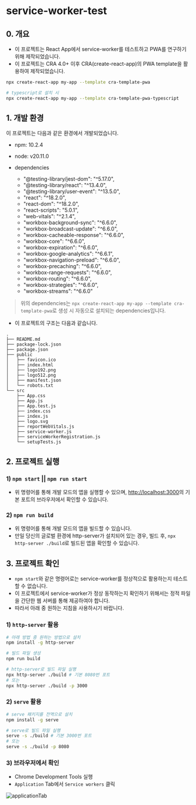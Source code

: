 # service-worker-test

## 0. 개요

- 이 프로젝트는 React App에서 service-worker를 테스트하고 PWA를 연구하기 위해 제작되었습니다.
- 이 프로젝트는 CRA 4.0+ 이후 CRA(create-react-app)의 PWA template을 활용하여 제작되었습니다.

```bash
npx create-react-app my-app --template cra-template-pwa

# typescript로 설치 시
npx create-react-app my-app --template cra-template-pwa-typescript
```

## 1. 개발 환경

이 프로젝트는 다음과 같은 환경에서 개발되었습니다.

- npm: 10.2.4
- node: v20.11.0
- dependencies

  - "@testing-library/jest-dom": "^5.17.0",
  - "@testing-library/react": "^13.4.0",
  - "@testing-library/user-event": "^13.5.0",
  - "react": "^18.2.0",
  - "react-dom": "^18.2.0",
  - "react-scripts": "5.0.1",
  - "web-vitals": "^2.1.4",
  - "workbox-background-sync": "^6.6.0",
  - "workbox-broadcast-update": "^6.6.0",
  - "workbox-cacheable-response": "^6.6.0",
  - "workbox-core": "^6.6.0",
  - "workbox-expiration": "^6.6.0",
  - "workbox-google-analytics": "^6.6.1",
  - "workbox-navigation-preload": "^6.6.0",
  - "workbox-precaching": "^6.6.0",
  - "workbox-range-requests": "^6.6.0",
  - "workbox-routing": "^6.6.0",
  - "workbox-strategies": "^6.6.0",
  - "workbox-streams": "^6.6.0"

> 위의 dependencies는 `npx create-react-app my-app --template cra-template-pwa`로 생성 시 자동으로 설치되는 dependencies입니다.

- 이 프로젝트의 구조는 다음과 같습니다.

```
.
├── README.md
├── package-lock.json
├── package.json
├── public
│   ├── favicon.ico
│   ├── index.html
│   ├── logo192.png
│   ├── logo512.png
│   ├── manifest.json
│   └── robots.txt
└── src
    ├── App.css
    ├── App.js
    ├── App.test.js
    ├── index.css
    ├── index.js
    ├── logo.svg
    ├── reportWebVitals.js
    ├── service-worker.js
    ├── serviceWorkerRegistration.js
    └── setupTests.js
```

## 2. 프로젝트 실행

### 1) `npm start` || `npm run start`

- 위 명령어를 통해 개발 모드의 앱을 실행할 수 있으며, [http://localhost:3000](http://localhost:3000)의 기본 포트의 브라우저에서 확인할 수 있습니다.

### 2) `npm run build`

- 위 명령어를 통해 개발 모드의 앱을 빌드할 수 있습니다.
- 만일 당신의 글로벌 환경에 http-server가 설치되어 있는 경우, 빌드 후, `npx http-server ./build`로 빌드된 앱을 확인할 수 있습니다.

## 3. 프로젝트 확인

- `npm start`와 같은 명령어로는 service-worker를 정상적으로 활용하는지 테스트할 수 없습니다.
- 이 프로젝트에서 service-worker가 정상 동작하는지 확인하기 위해서는 정적 파일을 간단한 웹 서버를 통해 제공하여야 합니다.
- 따라서 아래 중 원하는 지침을 사용하시기 바랍니다.

### 1) `http-server` 활용

```bash
# 아래 방법 중 원하는 방법으로 설치
npm install -g http-server

# 빌드 파일 생성
npm run build

# http-server로 빌드 파일 실행
npx http-server ./build # 기본 8080번 포트
# 또는
npx http-server ./build -p 3000
```

### 2) `serve` 활용

```bash
# serve 패키지를 전역으로 설치
npm install -g serve

# serve로 빌드 파일 실행
serve -s ./build # 기본 3000번 포트
# 또는
serve -s ./build -p 8080
```

### 3) 브라우저에서 확인

- Chrome Development Tools 실행
- `Application` Tab에서 `Service workers` 클릭

<img src="https://github.com/JaeyeoneeJ/service-worker-test/assets/77138259/0aa4ad72-f46c-49de-a7c0-113978f9a0e7" alt="applicationTab" />
